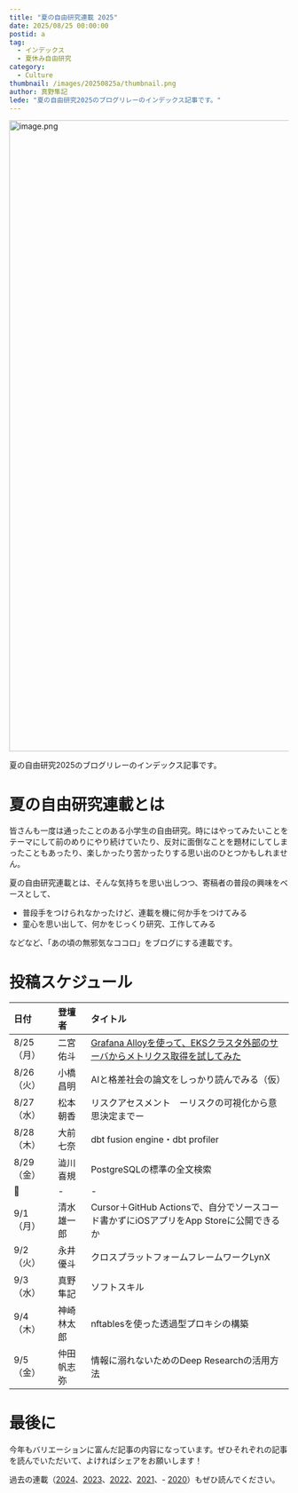 ```yaml
---
title: "夏の自由研究連載 2025"
date: 2025/08/25 00:00:00
postid: a
tag:
  - インデックス
  - 夏休み自由研究
category:
  - Culture
thumbnail: /images/20250825a/thumbnail.png
author: 真野隼記
lede: "夏の自由研究2025のブログリレーのインデックス記事です。"
---
```

<img src="/images/20250825a/image.png" alt="image.png" width="1171" height="1137" loading="lazy">

夏の自由研究2025のブログリレーのインデックス記事です。

# 夏の自由研究連載とは

皆さんも一度は通ったことのある小学生の自由研究。時にはやってみたいことをテーマにして前のめりにやり続けていたり、反対に面倒なことを題材にしてしまったこともあったり、楽しかったり苦かったりする思い出のひとつかもしれません。

夏の自由研究連載とは、そんな気持ちを思い出しつつ、寄稿者の普段の興味をベースとして、

- 普段手をつけられなかったけど、連載を機に何か手をつけてみる
- 童心を思い出して、何かをじっくり研究、工作してみる

などなど、「あの頃の無邪気なココロ」をブログにする連載です。

# 投稿スケジュール

| 日付 | 登壇者 | タイトル |
| :--- | :--- | :--- |
| 8/25（月） | 二宮佑斗 | [Grafana Alloyを使って、EKSクラスタ外部のサーバからメトリクス取得を試してみた](/articles/20250825b/) |
| 8/26（火） | 小橋昌明 | AIと格差社会の論文をしっかり読んでみる（仮） |
| 8/27（水） | 松本朝香 | リスクアセスメント　ーリスクの可視化から意思決定までー |
| 8/28（木） | 大前七奈 | dbt fusion engine・dbt profiler |
| 8/29（金） | 澁川喜規 | PostgreSQLの標準の全文検索 |
| 🌻 | - | - |
| 9/1（月） | 清水雄一郎 | Cursor＋GitHub Actionsで、自分でソースコード書かずにiOSアプリをApp Storeに公開できるか |
| 9/2（火） | 永井優斗 | クロスプラットフォームフレームワークLynX |
| 9/3（水） | 真野隼記 | ソフトスキル |
| 9/4（木） | 神崎林太郎 | nftablesを使った透過型プロキシの構築 |
| 9/5（金） | 仲田帆志弥 | 情報に溺れないためのDeep Researchの活用方法 |

# 最後に

今年もバリエーションに富んだ記事の内容になっています。ぜひそれぞれの記事を読んでいただいて、よければシェアをお願いします！

過去の連載（[2024](/articles/20240819a/)、[2023](/articles/20230830a/)、[2022](/articles/20220822a/)、[2021](/articles/20210823a/)、- [2020](/articles/20200726/)）もぜひ読んでください。



